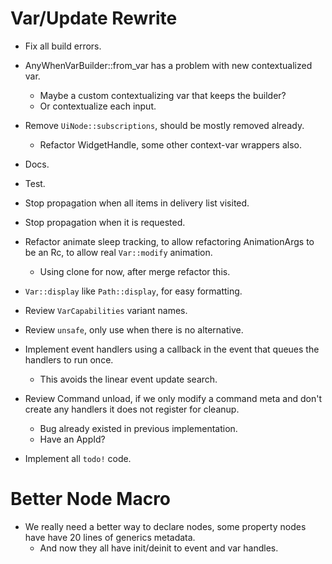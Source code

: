 # Var/Update Rewrite

* Fix all build errors.
* AnyWhenVarBuilder::from_var has a problem with new contextualized var.
    - Maybe a custom contextualizing var that keeps the builder?
    - Or contextualize each input.
* Remove `UiNode::subscriptions`, should be mostly removed already.
    - Refactor WidgetHandle, some other context-var wrappers also.
* Docs.
* Test.

* Stop propagation when all items in delivery list visited.
* Stop propagation when it is requested.
* Refactor animate sleep tracking, to allow refactoring AnimationArgs to be an Rc, to allow real `Var::modify` animation.
    - Using clone for now, after merge refactor this.

* `Var::display` like `Path::display`,  for easy formatting.
* Review `VarCapabilities` variant names.
* Review `unsafe`, only use when there is no alternative.

* Implement event handlers using a callback in the event that queues the handlers to run once. 
    - This avoids the linear event update search.
* Review Command unload, if we only modify a command meta and don't create any handlers it does not register for cleanup.
    - Bug already existed in previous implementation.
    - Have an AppId?
* Implement all `todo!` code.

# Better Node Macro

* We really need a better way to declare nodes, some property nodes have have 20 lines of generics metadata.
    - And now they all have init/deinit to event and var handles.
